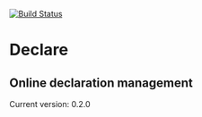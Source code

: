 [![Build Status](https://travis-ci.org/chrisgartsen/declare.svg?branch=master)](https://travis-ci.org/chrisgartsen/declare)

# Declare

## Online declaration management

Current version: 0.2.0

